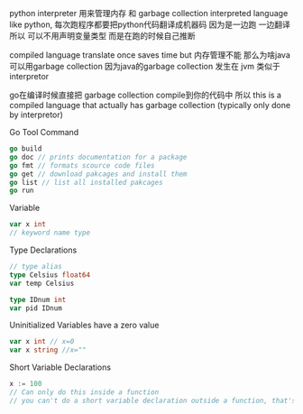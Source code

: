 python interpreter 用来管理内存 和 garbage collection 
interpreted language like python, 每次跑程序都要把python代码翻译成机器码 因为是一边跑
一边翻译 所以 可以不用声明变量类型 而是在跑的时候自己推断 

compiled language translate once saves time but 内存管理不能 那么为啥java可以用garbage collection
因为java的garbage collection 发生在 jvm 类似于 interpretor

go在编译时候直接把 garbage collection compile到你的代码中 所以 this is a compiled language that actually has
garbage collection (typically only done by interpretor)

Go Tool Command
```go
go build
go doc // prints documentation for a package
go fmt // formats scource code files
go get // download pakcages and install them
go list // list all installed pakcages
go run
```

Variable </br>
```go
var x int
// keyword name type
```
Type Declarations
```go
// type alias
type Celsius float64
var temp Celsius

type IDnum int
var pid IDnum
```
Uninitialized Variables have a zero value
```go
var x int // x=0
var x string //x=""
```
Short Variable Declarations
```go
x := 100
// Can only do this inside a function
// you can't do a short variable declaration outside a function, that's not legal
```